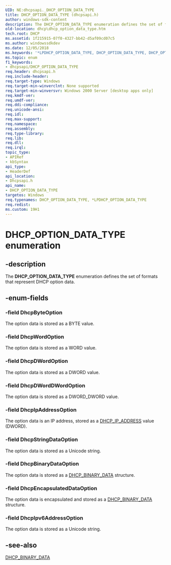 ```yaml
---
UID: NE:dhcpsapi._DHCP_OPTION_DATA_TYPE
title: DHCP_OPTION_DATA_TYPE (dhcpsapi.h)
author: windows-sdk-content
description: The DHCP_OPTION_DATA_TYPE enumeration defines the set of formats that represent DHCP option data.
old-location: dhcp\dhcp_option_data_type.htm
tech.root: DHCP
ms.assetid: 1f215915-07f0-4327-bb42-d5af09cd07c5
ms.author: windowssdkdev
ms.date: 12/05/2018
ms.keywords: '*LPDHCP_OPTION_DATA_TYPE, DHCP_OPTION_DATA_TYPE, DHCP_OPTION_DATA_TYPE enumeration [DHCP], DhcpBinaryDataOption, DhcpByteOption, DhcpDWordDWordOption, DhcpDWordOption, DhcpEncapsulatedDataOption, DhcpIpAddressOption, DhcpIpv6AddressOption, DhcpStringDataOption, DhcpWordOption, LPDHCP_OPTION_DATA_TYPE, LPDHCP_OPTION_DATA_TYPE enumeration pointer [DHCP], dhcp.dhcp_option_data_type, dhcpsapi/DHCP_OPTION_DATA_TYPE, dhcpsapi/DhcpBinaryDataOption, dhcpsapi/DhcpByteOption, dhcpsapi/DhcpDWordDWordOption, dhcpsapi/DhcpDWordOption, dhcpsapi/DhcpEncapsulatedDataOption, dhcpsapi/DhcpIpAddressOption, dhcpsapi/DhcpIpv6AddressOption, dhcpsapi/DhcpStringDataOption, dhcpsapi/DhcpWordOption, dhcpsapi/LPDHCP_OPTION_DATA_TYPE'
ms.topic: enum
f1_keywords:
- dhcpsapi/DHCP_OPTION_DATA_TYPE
req.header: dhcpsapi.h
req.include-header: 
req.target-type: Windows
req.target-min-winverclnt: None supported
req.target-min-winversvr: Windows 2000 Server [desktop apps only]
req.kmdf-ver: 
req.umdf-ver: 
req.ddi-compliance: 
req.unicode-ansi: 
req.idl: 
req.max-support: 
req.namespace: 
req.assembly: 
req.type-library: 
req.lib: 
req.dll: 
req.irql: 
topic_type:
- APIRef
- kbSyntax
api_type:
- HeaderDef
api_location:
- Dhcpsapi.h
api_name:
- DHCP_OPTION_DATA_TYPE
targetos: Windows
req.typenames: DHCP_OPTION_DATA_TYPE, *LPDHCP_OPTION_DATA_TYPE
req.redist: 
ms.custom: 19H1
---
```


# DHCP_OPTION_DATA_TYPE enumeration


## -description


The <b>DHCP_OPTION_DATA_TYPE</b> enumeration defines the set of formats that represent DHCP  option data.


## -enum-fields




### -field DhcpByteOption

The option data is stored as a BYTE value.


### -field DhcpWordOption

The option data is stored as a WORD value.


### -field DhcpDWordOption

The option data is stored as a DWORD value.


### -field DhcpDWordDWordOption

The option data is stored as a DWORD_DWORD value.


### -field DhcpIpAddressOption

The option data is an IP address, stored as a <a href="https://docs.microsoft.com/previous-versions/windows/desktop/dhcp/dhcp-server-management-type-definitions">DHCP_IP_ADDRESS</a> value (DWORD).


### -field DhcpStringDataOption

The option data is stored as a Unicode string.


### -field DhcpBinaryDataOption

The option data is stored as a <a href="https://docs.microsoft.com/windows/desktop/api/dhcpsapi/ns-dhcpsapi-dhcp_binary_data">DHCP_BINARY_DATA</a> structure.


### -field DhcpEncapsulatedDataOption

The option data is encapsulated and stored as a <a href="https://docs.microsoft.com/windows/desktop/api/dhcpsapi/ns-dhcpsapi-dhcp_binary_data">DHCP_BINARY_DATA</a> structure.


### -field DhcpIpv6AddressOption

The option data is stored as a Unicode string.


## -see-also




<a href="https://docs.microsoft.com/windows/desktop/api/dhcpsapi/ns-dhcpsapi-dhcp_binary_data">DHCP_BINARY_DATA</a>
 

 


